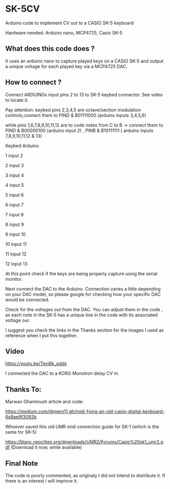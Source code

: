 # SK-5CV
Arduino code to implement CV out to a CASIO SK-5 keyboard

Hardware needed: Arduino nano,  MCP4725, Casio SK-5

## What does this code does ?

It uses an arduino nano to capture played keys on a CASIO SK-5 and output a unique voltage for each played key via a MCP4725 DAC.


## How to connect ?

Connect ARDUINOs input pins 2 to 13 to SK-5 keybed connector. See video to locate it.

Pay attention: keybed pins 2,3,4,5 are octave/section modulation controls,connect them to PIND & B01111000 (arduino inputs 3,4,5,6)

while pins 1,6,7,8,9,10,11,12 are to code notes from C to B -> connect them to PIND & B00000100 (arduino input 2) , PINB & B10111111 ( arduino inputs 7,8,9,10,11,12 & 13)


Keybed        Arduino

1            input 2

2            input 3

3            input 4

4            input 5

5            input 6

6            input 7

7            input 8

8            input 9 

9            input 10

10           input 11

11           input 12

12           input 13



At this point check if the keys are being properly capture using the serial monitor.

Next connect the DAC to the Arduino. Connection varies a little depending on your DAC model, so please google for checking how your specific DAC would be connected.

Check for the voltages out from the DAC. You can adjust them in the code , as each note in the SK-5 has a unique line in the code with its associated voltage our.

I suggest you check the links in the Thanks section for the images I used as reference when I put this together.

## Video 

https://youtu.be/Tevi8k_pdds

I connected the DAC to a KORG Monotron delay CV in.


## Thanks To:

Marwan Ghamloush article and code: 

https://medium.com/@mero11.gh/midi-fying-an-old-casio-digital-keyboard-6a9ae9f3092b

Whoever saved this old UMR midi connection guide for SK-1 (which is the same for SK-5)

https://blanc.neocities.org/downloads/UMR2/Forums/Casio%20sk1_umr2.pdf (Download it now, while available)


## Final Note

The code is poorly commented, as originaly I did not intend to distribute it. If there is an interest I will improve it.
